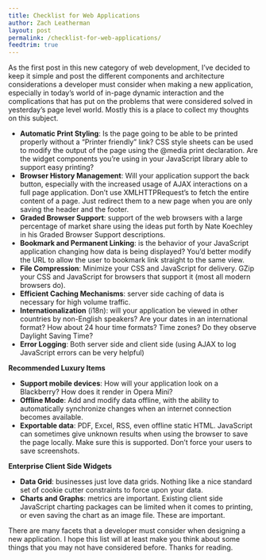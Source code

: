 ```yaml
---
title: Checklist for Web Applications
author: Zach Leatherman
layout: post
permalink: /checklist-for-web-applications/
feedtrim: true
---
```


As the first post in this new category of web development, I’ve decided to keep it simple and post the different components and architecture considerations a developer must consider when making a new application, especially in today’s world of in-page dynamic interaction and the complications that has put on the problems that were considered solved in yesterday’s page level world. Mostly this is a place to collect my thoughts on this subject.

*   **Automatic Print Styling**: Is the page going to be able to be printed properly without a “Printer friendly” link? CSS style sheets can be used to modify the output of the page using the @media print declaration. Are the widget components you’re using in your JavaScript library able to support easy printing?
*   **Browser History Management**: Will your application support the back button, especially with the increased usage of AJAX interactions on a full page application. Don’t use XMLHTTPRequest’s to fetch the entire content of a page. Just redirect them to a new page when you are only saving the header and the footer.
*   **Graded Browser Support**: support of the web browsers with a large percentage of market share using the ideas put forth by Nate Koechley in his Graded Browser Support descriptions.
*   **Bookmark and Permanent Linking**: is the behavior of your JavaScript application changing how data is being displayed? You’d better modify the URL to allow the user to bookmark link straight to the same view.
*   **File Compression**: Minimize your CSS and JavaScript for delivery. GZip your CSS and JavaScript for browsers that support it (most all modern browsers do).
*   **Efficient Caching Mechanisms**: server side caching of data is necessary for high volume traffic.
*   **Internationalization** (i18n): will your application be viewed in other countries by non-English speakers? Are your dates in an international format? How about 24 hour time formats? Time zones? Do they observe Daylight Saving Time?
*   **Error Logging**: Both server side and client side (using AJAX to log JavaScript errors can be very helpful)

**Recommended Luxury Items**

*   **Support mobile devices**: How will your application look on a Blackberry? How does it render in Opera Mini?
*   **Offline Mode**: Add and modify data offline, with the ability to automatically synchronize changes when an internet connection becomes available.
*   **Exportable data**: PDF, Excel, RSS, even offline static HTML. JavaScript can sometimes give unknown results when using the browser to save the page locally. Make sure this is supported. Don’t force your users to save screenshots.

**Enterprise Client Side Widgets**

*   **Data Grid**: businesses just love data grids. Nothing like a nice standard set of cookie cutter constraints to force upon your data.
*   **Charts and Graphs**: metrics are important. Existing client side JavaScript charting packages can be limited when it comes to printing, or even saving the chart as an image file. These are important.

There are many facets that a developer must consider when designing a new application. I hope this list will at least make you think about some things that you may not have considered before. Thanks for reading.
